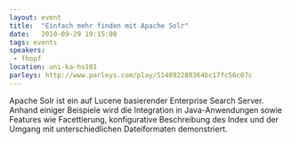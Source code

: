 ```yaml
---
layout: event
title:  "Einfach mehr finden mit Apache Solr"
date:   2010-09-29 19:15:00
tags: events
speakers:
 - fhopf
location: uni-ka-hs101
parleys: http://www.parleys.com/play/514892280364bc17fc56c07c
---
```


Apache Solr ist ein auf Lucene basierender Enterprise Search Server. Anhand einiger Beispiele wird die Integration in Java-Anwendungen sowie Features wie Facettierung, konfigurative Beschreibung des Index und der Umgang mit unterschiedlichen Dateiformaten demonstriert. 